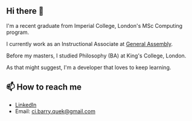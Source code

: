 ## Hi there 👋

I'm a recent graduate from Imperial College, London's MSc Computing program. 

I currently work as an Instructional Associate at [General Assembly](https://generalassemb.ly/).

Before my masters, I studied Philosophy (BA) at King's College, London.

As that might suggest, I'm a developer that loves to keep learning. 

## 📫 How to reach me
- [LinkedIn](https://www.linkedin.com/in/barry-quek/)
- Email: ci.barry.quek@gmail.com


